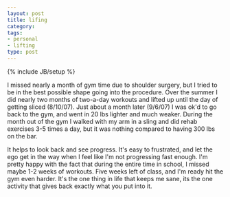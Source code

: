 ```yaml
---
layout: post
title: lifing
category: 
tags: 
- personal
- lifting
type: post
---
```

{% include JB/setup %}

I missed nearly a month of gym time due to shoulder surgery, but I tried to be in the best possible shape going into the procedure. Over the summer I did nearly two months of two-a-day workouts and lifted up until the day of getting sliced (8/10/07).  Just about a month later (9/6/07) I was ok'd to go back to the gym, and went in 20 lbs lighter and much weaker. During the month out of the gym I walked with my arm in a sling and did rehab exercises 3-5 times a day, but it was nothing compared to having 300 lbs on the bar.

It helps to look back and see progress. It's easy to frustrated, and let the ego get in the way when I feel like I'm not progressing fast enough. I'm pretty happy with the fact that during the entire time in school, I missed maybe 1-2 weeks of workouts.  Five weeks left of class, and I'm ready hit the gym even harder. It's the one thing in life that keeps me sane, its the one activity that gives back exactly what you put into it.
